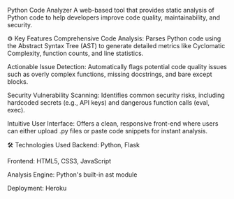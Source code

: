Python Code Analyzer
A web-based tool that provides static analysis of Python code to help developers improve code quality, maintainability, and security.

⚙️ Key Features
Comprehensive Code Analysis: Parses Python code using the Abstract Syntax Tree (AST) to generate detailed metrics like Cyclomatic Complexity, function counts, and line statistics.

Actionable Issue Detection: Automatically flags potential code quality issues such as overly complex functions, missing docstrings, and bare except blocks.

Security Vulnerability Scanning: Identifies common security risks, including hardcoded secrets (e.g., API keys) and dangerous function calls (eval, exec).

Intuitive User Interface: Offers a clean, responsive front-end where users can either upload .py files or paste code snippets for instant analysis.

🛠️ Technologies Used
Backend: Python, Flask

Frontend: HTML5, CSS3, JavaScript

Analysis Engine: Python's built-in ast module

Deployment: Heroku
